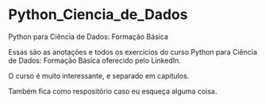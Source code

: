 # Python_Ciencia_de_Dados
Python para Ciência de Dados: Formação Básica

Essas são as anotações e todos os exercicios do curso Python para Ciência de Dados: Formação Básica oferecido pelo LinkedIn.

O curso é muito interessante, e separado em capitulos.

Também fica como respositório caso eu esqueça alguma coisa.
